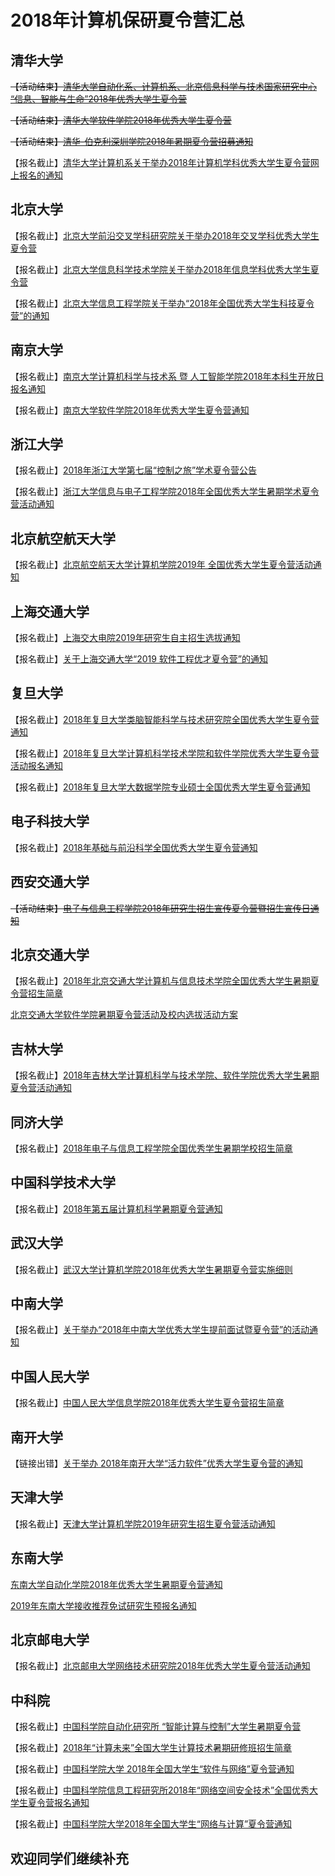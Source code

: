 # 2018年计算机保研夏令营汇总

## 清华大学
~~【活动结束】[清华大学自动化系、计算机系、北京信息科学与技术国家研究中心 “信息、智能与生命”2018年优秀大学生夏令营](http://www.au.tsinghua.edu.cn/publish/au/1153/2018/20180505152438751669378/20180505152438751669378_.html)~~

~~【活动结束】[清华大学软件学院2018年优秀大学生夏令营](http://www.thss.tsinghua.edu.cn/publish/soft/3670/2018/20180425140246849832299/20180425140246849832299_.html)~~

~~【活动结束】[清华-伯克利深圳学院2018年暑期夏令营招募通知](http://www.tbsi.edu.cn/index.php?s=/cms/index/detail/id/804.html)~~

【报名截止】[清华大学计算机系关于举办2018年计算机学科优秀大学生夏令营网上报名的通知](http://www.tsinghua.edu.cn/publish/cs/4723/2018/20180530130936361290964/20180530130936361290964_.html)

## 北京大学
【报名截止】[北京大学前沿交叉学科研究院关于举办2018年交叉学科优秀大学生夏令营](http://www.aais.pku.edu.cn/tongzhi/shownews.php?lang=cn&id=595)

【报名截止】[北京大学信息科学技术学院关于举办2018年信息学科优秀大学生夏令营](http://eecs.pku.edu.cn/personnel/YJS/RecruitStudents/6805.shtml)

【报名截止】[北京大学信息工程学院关于举办“2018年全国优秀大学生科技夏令营”的通知](http://www.ece.pku.edu.cn/2018/anotice_0430/2155.html)

## 南京大学
【报名截止】[南京大学计算机科学与技术系 暨 人工智能学院2018年本科生开放日报名通知](http://csopenday.nju.edu.cn/notifications/1)

【报名截止】[南京大学软件学院2018年优秀大学生夏令营通知](http://software.nju.edu.cn/index.php?option=com_content&view=article&id=447:2018&catid=66:gfy&Itemid=12)

## 浙江大学
【报名截止】[2018年浙江大学第七届“控制之旅”学术夏令营公告](http://www.cse.zju.edu.cn/chinese/redir.php?catalog_id=566&object_id=1054037)

【报名截止】[浙江大学信息与电子工程学院2018年全国优秀大学生暑期学术夏令营活动通知](http://www.isee.zju.edu.cn/redir.php?catalog_id=535771&object_id=571824)

## 北京航空航天大学
【报名截止】[北京航空航天大学计算机学院2019年 全国优秀大学生夏令营活动通知](http://scse.buaa.edu.cn/info/1099/5174.htm)

## 上海交通大学
【报名截止】[上海交大电院2019年研究生自主招生选拔通知](http://yjwb.seiee.sjtu.edu.cn/yjwb/info/13836.htm)

【报名截止】[关于上海交通大学“2019 软件工程优才夏令营”的通知](http://www.se.sjtu.edu.cn/notice/noticedetail.aspx?id=7173)

## 复旦大学
【报名截止】[2018年复旦大学类脑智能科学与技术研究院全国优秀大学生夏令营通知](http://istbi.fudan.edu.cn/zh/2018nianfudandaxueleinaozhinengkexueyujishuyanjiuyuanquanguoyouxiudaxueshengxialingyingtongzhi/)

【报名截止】[2018年复旦大学计算机科学技术学院和软件学院优秀大学生夏令营活动报名通知](http://www.cs.fudan.edu.cn/?p=23278)

【报名截止】[2018年复旦大学大数据学院专业硕士全国优秀大学生夏令营通知](http://www.sds.fudan.edu.cn/wp/?p=1776)

## 电子科技大学
【报名截止】[2018年基础与前沿科学全国优秀大学生夏令营通知](http://www.iffs.uestc.edu.cn/iffs_zh/index.php/article/index/id/780/cid/45.html)

## 西安交通大学
~~【活动结束】[电子与信息工程学院2018年研究生招生宣传夏令营暨招生宣传日通知](http://eiegrad.xjtu.edu.cn/zhaosheng/view/id/111)~~

## 北京交通大学
【报名截止】[2018年北京交通大学计算机与信息技术学院全国优秀大学生暑期夏令营招生简章](http://scit.bjtu.edu.cn/cms/item/4077.html)

[北京交通大学软件学院暑期夏令营活动及校内选拔活动方案](http://rjxy.njtu.edu.cn/cms/item/258.html)

## 吉林大学
【报名截止】[2018年吉林大学计算机科学与技术学院、软件学院优秀大学生暑期夏令营活动通知](http://ccst.jlu.edu.cn/info/1091/7004.htm)

## 同济大学
【报名截止】[2018年电子与信息工程学院全国优秀学生暑期学校招生简章](http://see.tongji.edu.cn/67/bd/c1141a92093/page.htm)

## 中国科学技术大学
【报名截止】[2018年第五届计算机科学暑期夏令营通知](http://xly.ustc.edu.cn/news.php?newsid=580)

## 武汉大学
【报名截止】[武汉大学计算机学院2018年优秀大学生暑期夏令营实施细则](http://cs.whu.edu.cn/a/bangongdianhuafabu/2018/0518/7078.html)

## 中南大学
【报名截止】[关于举办“2018年中南大学优秀大学生提前面试暨夏令营”的活动通知](http://gra.csu.edu.cn/yjsy/PYGL/wjtzxq75337_1_2.html)

## 中国人民大学
【报名截止】[中国人民大学信息学院2018年优秀大学生夏令营招生简章](http://info.ruc.edu.cn/SummerSchool2018/)

## 南开大学
【链接出错】[关于举办 2018年南开大学“活力软件”优秀大学生夏令营的通知](http://cs.nankai.edu.cn/index.php/zh/2017-01-08-01-26-32/1491-2018-25)

## 天津大学
【报名截止】[天津大学计算机学院2019年研究生招生夏令营活动通知](http://cs.tju.edu.cn/csweb/viewd?id=97713)

## 东南大学
[东南大学自动化学院2018年优秀大学生暑期夏令营通知](http://automation.seu.edu.cn/Articles.aspx?id=3578)

[2019年东南大学接收推荐免试研究生预报名通知](http://yzb.seu.edu.cn/2018/0611/c6676a227688/page.htm)

## 北京邮电大学
【报名截止】[北京邮电大学网络技术研究院2018年优秀大学生夏令营活动通知](https://int.bupt.edu.cn/content/content.php?p=1_3_275)

## 中科院
【报名截止】[中国科学院自动化研究所 “智能计算与控制”大学生暑期夏令营 ](http://www.ia.cas.cn/yjsjy/zs/sszs/201805/t20180503_5006085.html)

【报名截止】[2018年“计算未来”全国大学生计算技术暑期研修班招生简章](http://www.ict.ac.cn/shye/tzgg/201805/t20180508_5008632.html)

【报名截止】[中国科学院大学 2018年全国大学生“软件与网络”夏令营通知](http://www.is.cas.cn/yjsjy2016/zsxx2016/201804/t20180428_5004800.html)

【报名截止】[中国科学院信息工程研究所2018年“网络空间安全技术”全国优秀大学生夏令营报名通知](http://www.ucas.ac.cn/site/157?u=65910)

【报名截止】[中国科学院大学2018年全国大学生“网络与计算”夏令营通知](http://www.ucas.ac.cn/site/157?u=65874)


## 欢迎同学们继续补充
